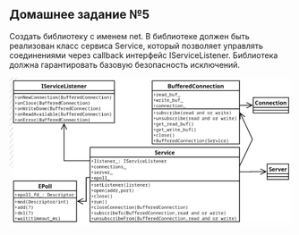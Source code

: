 ## Домашнее задание №5

Создать библиотеку с именем net.
В библиотеке должен быть реализован класс сервиса Service, который позволяет управлять соединениями через callback интерфейс IServiceListener.
Библиотека должна гарантировать базовую безопасность исключений.

![Task](deps/diag.jpeg)
